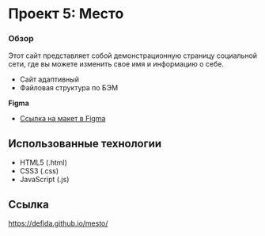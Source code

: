 # Проект 5: Место

### Обзор
Этот сайт представляет собой демонстрационную страницу социальной сети, где вы можете изменить свое имя и информацию о себе.

* Сайт адаптивный 
* Файловая структура по БЭМ

**Figma**

* [Ссылка на макет в Figma](https://www.figma.com/file/nlYpT4VhFiwimn2YlncrcF/JavaScript.-Sprint-5?node-id=14975%3A234)

## Использованные технологии 
* HTML5 (.html)  
* CSS3 (.css) 
* JavaScript (.js)

## Ссылка
https://defida.github.io/mesto/

